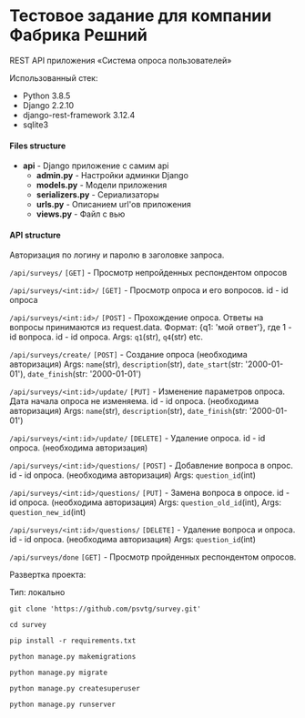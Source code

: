 # Тестовое задание для компании Фабрика Решний

REST API приложения «Система опроса пользователей»

Использованный стек:
* Python 3.8.5
* Django 2.2.10
* django-rest-framework 3.12.4
* sqlite3

#### Files structure

- **api** - Django приложение с самим api
  - **admin.py** - Настройки админки Django
  - **models.py** - Модели приложения
  - **serializers.py** - Сериализаторы
  - **urls.py** - Описанием url'ов приложения
  - **views.py** - Файл с вью

#### API structure

Авторизация по логину и паролю в заголовке запроса.

`/api/surveys/` `[GET]` - Просмотр непройденных респондентом опросов

`/api/surveys/<int:id>/` `[GET]` - Просмотр опроса и его вопросов. id - id опроса

`/api/surveys/<int:id>/` `[POST]` - Прохождение опроса. Ответы на вопросы принимаются из request.data. Формат: {q1: 'мой ответ'}, где 1 - id вопроса. id - id опроса.
    Args: `q1`(str), `q4`(str) etc.

`/api/surveys/create/` `[POST]` - Создание опроса (необходима авторизация)
    Args: `name`(str), `description`(str), `date_start`(str: '2000-01-01'), `date_finish`(str: '2000-01-01')

`/api/surveys/<int:id>/update/` `[PUT]` - Изменение параметров опроса. Дата начала опроса не изменяема. id - id опроса. (необходима авторизация) 
    Args: `name`(str), `description`(str), `date_finish`(str: '2000-01-01')

`/api/surveys/<int:id>/update/` `[DELETE]` - Удаление опроса. id - id опроса. (необходима авторизация)

`/api/surveys/<int:id>/questions/` `[POST]` - Добавление вопроса в опрос. id - id опроса. (необходима авторизация)
    Args: `question_id`(int)

`/api/surveys/<int:id>/questions/` `[PUT]` - Замена вопроса в опросе. id - id опроса. (необходима авторизация)
    Args: `question_old_id`(int), Args: `question_new_id`(int)

`/api/surveys/<int:id>/questions/` `[DELETE]` - Удаление вопроса и опроса. id - id опроса. (необходима авторизация)
    Args: `question_id`(int)

`/api/surveys/done` `[GET]` - Просмотр пройденных респондентом опросов.


Развертка проекта:

Тип: локально

`git clone 'https://github.com/psvtg/survey.git'`

`cd survey`

`pip install -r requirements.txt`

`python manage.py makemigrations`

`python manage.py migrate`

`python manage.py createsuperuser`

`python manage.py runserver`
